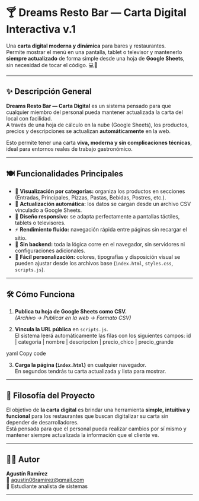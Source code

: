 # 🍸 Dreams Resto Bar — Carta Digital Interactiva v.1

Una **carta digital moderna y dinámica** para bares y restaurantes.  
Permite mostrar el menú en una pantalla, tablet o televisor y mantenerlo **siempre actualizado** de forma simple desde una hoja de **Google Sheets**, sin necesidad de tocar el código. 💻📱

---

## ✨ Descripción General

**Dreams Resto Bar — Carta Digital** es un sistema pensado para que cualquier miembro del personal pueda mantener actualizada la carta del local con facilidad.  
A través de una hoja de cálculo en la nube (Google Sheets), los productos, precios y descripciones se actualizan **automáticamente** en la web.

Esto permite tener una carta **viva, moderna y sin complicaciones técnicas**, ideal para entornos reales de trabajo gastronómico.

---

## 🍽️ Funcionalidades Principales

- 🧾 **Visualización por categorías:** organiza los productos en secciones (Entradas, Principales, Pizzas, Pastas, Bebidas, Postres, etc.).
- 🔄 **Actualización automática:** los datos se cargan desde un archivo CSV vinculado a Google Sheets.
- 📱 **Diseño responsivo:** se adapta perfectamente a pantallas táctiles, tablets o televisores.
- ⚡ **Rendimiento fluido:** navegación rápida entre páginas sin recargar el sitio.
- 🧠 **Sin backend:** toda la lógica corre en el navegador, sin servidores ni configuraciones adicionales.
- 🧰 **Fácil personalización:** colores, tipografías y disposición visual se pueden ajustar desde los archivos base (`index.html`, `styles.css`, `scripts.js`).

---

## 🛠️ Cómo Funciona

1. **Publica tu hoja de Google Sheets como CSV.**  
   _(Archivo → Publicar en la web → Formato CSV)_

2. **Vincula la URL pública** en `scripts.js`.  
   El sistema leerá automáticamente las filas con los siguientes campos:
id | categoria | nombre | descripcion | precio_chico | precio_grande

yaml
Copy code

3. **Carga la página (`index.html`)** en cualquier navegador.  
En segundos tendrás tu carta actualizada y lista para mostrar.

---

## 🧠 Filosofía del Proyecto

El objetivo de **la carta digital** es brindar una herramienta **simple, intuitiva y funcional** para los restaurantes que buscan digitalizar su carta sin depender de desarrolladores.  
Está pensada para que el personal pueda realizar cambios por sí mismo y mantener siempre actualizada la información que el cliente ve.

---

## 👨‍💻 Autor

**Agustín Ramírez**  
📧 [agustin06ramirez@gmail.com](mailto:agustin06ramirez@gmail.com)  
💬 Estudiante analista de sistemas  

---